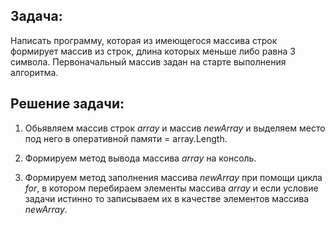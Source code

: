 ## Задача:

Написать программу, которая из имеющегося массива строк формирует массив из строк, длина которых меньше либо равна 3 символа. Первоначальный массив задан на старте выполнения алгоритма.

## Решение задачи:

1. Обьявляем массив строк *array* и массив *newArray* и выделяем место под него в оперативной памяти = array.Length. 

2. Формируем метод вывода массива *array* на консоль.

3. Формируем метод заполнения массива *newArray* при помощи цикла *for*, в котором перебираем элементы массива *array* и если условие задачи истинно то записываем их в качестве элементов массива *newArray*.